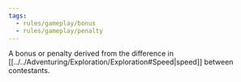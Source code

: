 ```yaml
---
tags:
  - rules/gameplay/bonus
  - rules/gameplay/penalty
---
```

A bonus or penalty derived from the difference in [[../../Adventuring/Exploration/Exploration#Speed|speed]] between contestants.
